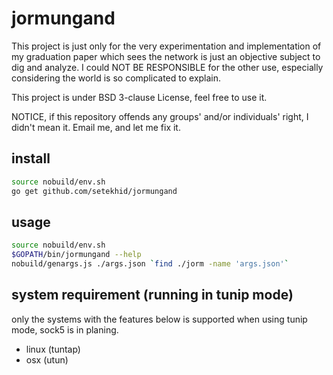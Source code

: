# jormungand

This project is just only for the very experimentation and implementation of my graduation paper which sees the network is just an objective subject to dig and analyze. I could NOT BE RESPONSIBLE for the other use, especially considering the world is so complicated to explain.

This project is under BSD 3-clause License, feel free to use it.

NOTICE, if this repository offends any groups' and/or individuals' right, I didn't mean it. Email me, and let me fix it.

## install

```bash
source nobuild/env.sh
go get github.com/setekhid/jormungand
```

## usage

```bash
source nobuild/env.sh
$GOPATH/bin/jormungand --help
nobuild/genargs.js ./args.json `find ./jorm -name 'args.json'`
```

## system requirement (running in tunip mode)

only the systems with the features below is supported when using tunip mode, sock5 is in planing.

* linux (tuntap)
* osx (utun)
